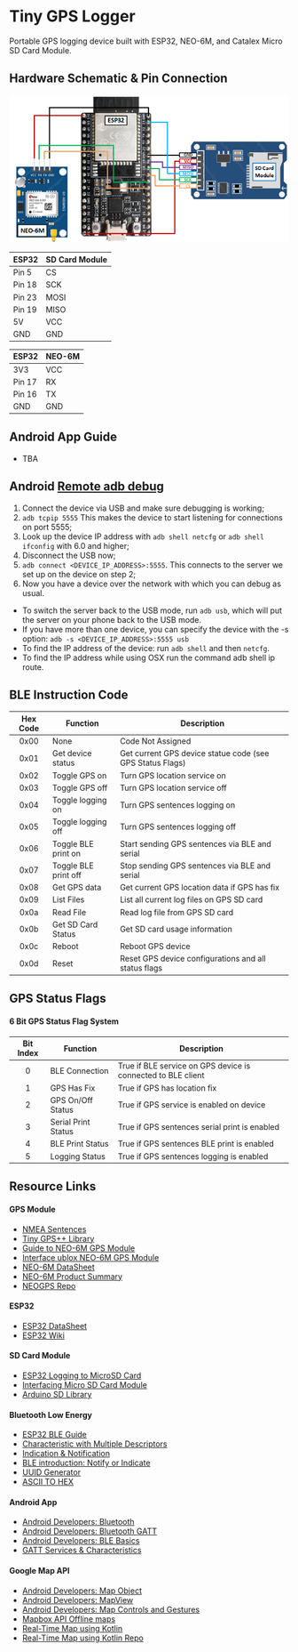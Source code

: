 # Tiny GPS Logger

Portable GPS logging device built with ESP32, NEO-6M, and Catalex Micro SD Card Module.

## Hardware Schematic & Pin Connection

![](./Assets/images/schematics/schematic_b.png)

| ESP32 | SD Card Module |
| --- | --- |
| Pin 5  | CS   |
| Pin 18 | SCK	|
| Pin 23 | MOSI |
| Pin 19 | MISO	|
| 5V 		 | VCC  |
| GND    | GND  |

| ESP32 | NEO-6M |
| --- | --- |
| 3V3    | VCC  |
| Pin 17 | RX	  |
| Pin 16 | TX   |
| GND    | GND	|

## Android App Guide

- TBA

## Android [Remote adb debug](https://stackoverflow.com/questions/4893953/run-install-debug-android-applications-over-wi-fi)

1. Connect the device via USB and make sure debugging is working;
2. `adb tcpip 5555` This makes the device to start listening for connections on port 5555;
3. Look up the device IP address with `adb shell netcfg` or `adb shell ifconfig` with 6.0 and higher;
4. Disconnect the USB now;
5. `adb connect <DEVICE_IP_ADDRESS>:5555`. This connects to the server we set up on the device on step 2;
6. Now you have a device over the network with which you can debug as usual.

- To switch the server back to the USB mode, run `adb usb`, which will put the server on your phone back to the USB mode.
- If you have more than one device, you can specify the device with the -s option: `adb -s <DEVICE_IP_ADDRESS>:5555 usb`
- To find the IP address of the device: run `adb shell` and then `netcfg`.
- To find the IP address while using OSX run the command adb shell ip route.

## BLE Instruction Code

| Hex Code | Function | Description |
| :---: | --- | --- |
| 0x00 | None             			| Code Not Assigned |
| 0x01 | Get device status 			| Get current GPS device statue code (see GPS Status Flags) |
| 0x02 | Toggle GPS on 					| Turn GPS location service on 	|
| 0x03 | Toggle GPS off 				| Turn GPS location service off |
| 0x04 | Toggle logging on 			| Turn GPS sentences logging on |
| 0x05 | Toggle logging off 		| Turn GPS sentences logging off |
| 0x06 | Toggle BLE print on 		| Start sending GPS sentences via BLE and serial |
| 0x07 | Toggle BLE print off 	| Stop sending GPS sentences via BLE and serial  |
| 0x08 | Get GPS data 					| Get current GPS location data if GPS has fix   |
| 0x09 | List Files 						| List all current log files on GPS SD card |
| 0x0a | Read File 							| Read log file from GPS SD card |
| 0x0b | Get SD Card Status 		| Get SD card usage information |
| 0x0c | Reboot 								| Reboot GPS device |
| 0x0d | Reset 									| Reset GPS device configurations and all status flags |

## GPS Status Flags

#### 6 Bit GPS Status Flag System

| Bit Index | Function | Description |
| :---: | --- | --- |
| 0 | BLE Connection 		| True if BLE service on GPS device is connected to BLE client |
| 1 | GPS Has Fix 							| True if GPS has location fix |
| 2 | GPS On/Off Status					| True if GPS service is enabled on device |
| 3 | Serial Print Status  	| True if GPS sentences serial print is enabled |
| 4 | BLE Print Status  		| True if GPS sentences BLE print is enabled |
| 5 | Logging Status 						| True if GPS sentences logging is enabled |

## Resource Links

#### GPS Module
- [NMEA Sentences](https://www.gpsinformation.org/dale/nmea.htm)
- [Tiny GPS++ Library](http://arduiniana.org/libraries/tinygpsplus/)
- [Guide to NEO-6M GPS Module](https://randomnerdtutorials.com/guide-to-neo-6m-gps-module-with-arduino/)
- [Interface ublox NEO-6M GPS Module](https://lastminuteengineers.com/neo6m-gps-arduino-tutorial/)
- [NEO-6M DataSheet](https://www.u-blox.com/sites/default/files/products/documents/NEO-6_DataSheet_%28GPS.G6-HW-09005%29.pdf)
- [NEO-6M Product Summary](https://www.u-blox.com/sites/default/files/products/documents/NEO-6_ProductSummary_%28GPS.G6-HW-09003%29.pdf)
- [NEOGPS Repo](https://github.com/SlashDevin/NeoGPS/tree/master/examples)

#### ESP32
- [ESP32 DataSheet](https://www.espressif.com/sites/default/files/documentation/esp32_datasheet_en.pdf)
- [ESP32 Wiki](http://arduinoinfo.mywikis.net/wiki/Esp32)

#### SD Card Module
- [ESP32 Logging to MicroSD Card](https://randomnerdtutorials.com/esp32-data-logging-temperature-to-microsd-card/)
- [Interfacing Micro SD Card Module](https://lastminuteengineers.com/arduino-micro-sd-card-module-tutorial/)
- [Arduino SD Library](https://www.arduino.cc/en/reference/SD)

#### Bluetooth Low Energy
- [ESP32 BLE Guide](https://randomnerdtutorials.com/esp32-bluetooth-low-energy-ble-arduino-ide/)
- [Characteristic with Multiple Descriptors](https://github.com/espressif/arduino-esp32/issues/1038)
- [Indication & Notification](https://community.nxp.com/docs/DOC-328525)
- [BLE introduction: Notify or Indicate ](https://www.onethesis.com/2015/11/21/ble-introduction-notify-or-indicate/)
- [UUID Generator](https://www.uuidgenerator.net/)
- [ASCII TO HEX](https://www.asciitohex.com/)

#### Android App
- [Android Developers: Bluetooth](https://developer.android.com/reference/kotlin/android/bluetooth/package-summary)
- [Android Developers: Bluetooth GATT](https://developer.android.com/reference/android/bluetooth/BluetoothGatt)
- [Android Developers: BLE Basics](https://developer.android.com/guide/topics/connectivity/bluetooth-le)
- [GATT Services & Characteristics](https://www.oreilly.com/library/view/getting-started-with/9781491900550/ch04.html)

#### Google Map API
- [Android Developers: Map Object](https://developers.google.com/maps/documentation/android-sdk/map)
- [Android Developers: MapView](https://developers.google.com/android/reference/com/google/android/gms/maps/MapView)
- [Android Developers: Map Controls and Gestures](https://developers.google.com/maps/documentation/android-sdk/controls)
- [Mapbox API Offline maps](https://docs.mapbox.com/android/maps/overview/)
- [Real-Time Map using Kotlin](https://pusher.com/tutorials/realtime-map-kotlin)
- [Real-Time Map using Kotlin Repo](https://github.com/neoighodaro/realtime-map-example-kotlin)

